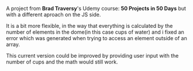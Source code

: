 A project from **Brad Traversy**'s Udemy course: **50 Projects in 50 Days** but with a different aproach on the JS side.

It is a bit more flexible, in the way that everything is calculated by the number of elements in the dome(in this case cups of water) and i fixed an error which was generated when trying to access an element outside of an array.

This current version could be improved by providing user input with the number of cups and the math would still work.
